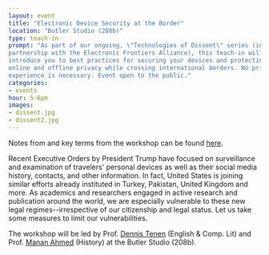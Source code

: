 ```yaml
---
layout: event
title: "Electronic Device Security at the Border"
location: "Butler Studio (208b)"
type: teach-in
prompt: "As part of our ongoing, \"Technologies of Dissent\" series (in
partnership with the Electronic Frontiers Alliance), this teach-in will
introduce you to best practices for securing your devices and protecting your
online and offline privacy while crossing international borders. No prior
experience is necessary. Event open to the public."
categories:
- events
hour: 5-6pm
images:
- dissent.jpg
- dissent2.jpg
---
```


Notes from and key terms from the workshop can be found
[here](https://github.com/dh-notes/dhnotes/blob/master/pages/border-security.md).

Recent Executive Orders by President Trump have focused on surveillance and
examination of travelers' personal devices as well as their social media
history, contacts, and other information. In fact, United States is joining
similar efforts already instituted in Turkey, Pakistan, United Kingdom and
more. As academics and researchers engaged in active research and publication
around the world, we are especially vulnerable to these new legal
regimes--irrespective of our citizenship and legal status. Let us take some
measures to limit our vulnerabilities.

The workshop will be led by Prof. [Dennis
Tenen](http://english.columbia.edu/people/profile/453) (English & Comp. Lit)
and Prof. [Manan Ahmed](https://history.columbia.edu/faculty/manan-ahmed/)
(History) at the Butler Studio (208b).
